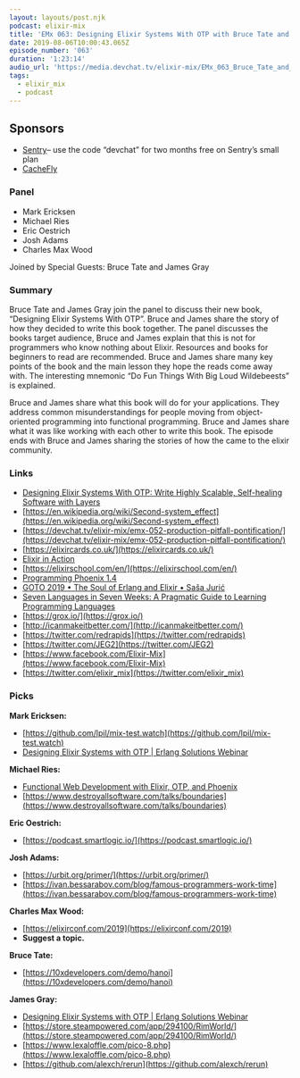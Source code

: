 ```yaml
---
layout: layouts/post.njk
podcast: elixir-mix
title: 'EMx 063: Designing Elixir Systems With OTP with Bruce Tate and James Gray'
date: 2019-08-06T10:00:43.065Z
episode_number: '063'
duration: '1:23:14'
audio_url: 'https://media.devchat.tv/elixir-mix/EMx_063_Bruce_Tate_and_James_Gray.mp3'
tags:
  - elixir_mix
  - podcast
---
```

## **Sponsors**



*   [Sentry](http://sentry.io/)– use the code “devchat” for two months free on Sentry’s small plan
*   [CacheFly](https://www.cachefly.com/)


### **Panel**



*   Mark Ericksen
*   Michael Ries
*   Eric Oestrich
*   Josh Adams
*   Charles Max Wood

Joined by Special Guests: Bruce Tate and James Gray


### **Summary**

Bruce Tate and James Gray join the panel to discuss their new book, “Designing Elixir Systems With OTP”. Bruce and James share the story of how they decided to write this book together. The panel discusses the books target audience, Bruce and James explain that this is not for programmers who know nothing about Elixir. Resources and books for beginners to read are recommended. Bruce and James share many key points of the book and the main lesson they hope the reads come away with. The interesting mnemonic “Do Fun Things With Big Loud Wildebeests” is explained.

Bruce and James share what this book will do for your applications. They address common misunderstandings for people moving from object-oriented programming into functional programming. Bruce and James share what it was like working with each other to write this book. The episode ends with Bruce and James sharing the stories of how the came to the elixir community.   


### **Links**



*   [Designing Elixir Systems With OTP: Write Highly Scalable, Self-healing Software with Layers ](https://www.amazon.com/Designing-Elixir-Systems-OTP-Self-healing/dp/1680506617/ref=sr_1_1?ie=UTF8&qid=1548462018&sr=8-1&linkCode=ll1&tag=devchattv-20&linkId=f06bfe7482dca8bb751ed6d7cc86e2ab&language=en_US) 
*   [https://en.wikipedia.org/wiki/Second-system_effect](https://en.wikipedia.org/wiki/Second-system_effect) 
*   [https://devchat.tv/elixir-mix/emx-052-production-pitfall-pontification/](https://devchat.tv/elixir-mix/emx-052-production-pitfall-pontification/) 
*   [https://elixircards.co.uk/](https://elixircards.co.uk/) 
*   [Elixir in Action](https://www.amazon.com/Elixir-Action-Sa%C5%A1a-Juri-cacute/dp/1617295027/ref=as_li_ss_tl?ie=UTF8&qid=1548462018&sr=8-1&linkCode=ll1&tag=devchattv-20&linkId=f06bfe7482dca8bb751ed6d7cc86e2ab&language=en_US) 
*   [https://elixirschool.com/en/](https://elixirschool.com/en/) 
*   [Programming Phoenix 1.4](https://pragprog.com/book/phoenix14/programming-phoenix-1-4) 
*   [GOTO 2019 • The Soul of Erlang and Elixir • Saša Jurić](https://youtu.be/JvBT4XBdoUE) 
*   [Seven Languages in Seven Weeks: A Pragmatic Guide to Learning Programming Languages ](https://www.amazon.com/Seven-Languages-Weeks-Programming-Programmers/dp/193435659X?ie=UTF8&qid=1548462018&sr=8-1&linkCode=ll1&tag=devchattv-20&linkId=f06bfe7482dca8bb751ed6d7cc86e2ab&language=en_US)
*   [https://grox.io/](https://grox.io/) 
*   [http://icanmakeitbetter.com/](http://icanmakeitbetter.com/) 
*   [https://twitter.com/redrapids](https://twitter.com/redrapids) 
*   [https://twitter.com/JEG2](https://twitter.com/JEG2) 
*   [https://www.facebook.com/Elixir-Mix](https://www.facebook.com/Elixir-Mix)
*   [https://twitter.com/elixir_mix](https://twitter.com/elixir_mix)


### **Picks**

**Mark Ericksen:**



*   [https://github.com/lpil/mix-test.watch](https://github.com/lpil/mix-test.watch) 
*   [Designing Elixir Systems with OTP | Erlang Solutions Webinar](https://www.youtube.com/watch?v=8xbnA5xWdmI) 

**Michael Ries:**



*   [Functional Web Development with Elixir, OTP, and Phoenix](https://pragprog.com/book/lhelph/functional-web-development-with-elixir-otp-and-phoenix) 
*   [https://www.destroyallsoftware.com/talks/boundaries](https://www.destroyallsoftware.com/talks/boundaries) 

**Eric Oestrich:**



*   [https://podcast.smartlogic.io/](https://podcast.smartlogic.io/) 

**Josh Adams:**



*   [https://urbit.org/primer/](https://urbit.org/primer/) 
*   [https://ivan.bessarabov.com/blog/famous-programmers-work-time](https://ivan.bessarabov.com/blog/famous-programmers-work-time) 

**Charles Max Wood:**



*   [https://elixirconf.com/2019](https://elixirconf.com/2019)
*   **Suggest a topic.**

**Bruce Tate:**



*   [https://10xdevelopers.com/demo/hanoi](https://10xdevelopers.com/demo/hanoi) 

**James Gray:**



*   [Designing Elixir Systems with OTP | Erlang Solutions Webinar](https://www.youtube.com/watch?v=8xbnA5xWdmI) 
*   [https://store.steampowered.com/app/294100/RimWorld/](https://store.steampowered.com/app/294100/RimWorld/) 
*   [https://www.lexaloffle.com/pico-8.php](https://www.lexaloffle.com/pico-8.php) 
*   [https://github.com/alexch/rerun](https://github.com/alexch/rerun) 

